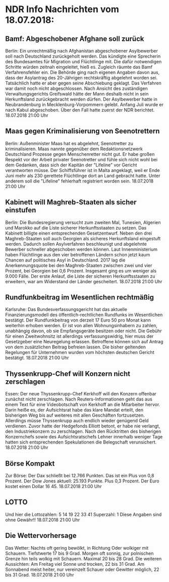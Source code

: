 # NDR Info Nachrichten vom 18.07.2018:


## Bamf: Abgeschobener Afghane soll zurück
Berlin: Ein unrechtmäßig nach Afghanistan abgeschobener Asylbewerber soll nach Deutschland zurückgeholt werden. Das kündigte eine Sprecherin des Bundesamtes für Migration und Flüchtlinge mit. Die dafür notwendigen Schritte würden zeitnah eingeleitet, hieß es. Zugleich räumte das Bamf Verfahrensfehler ein. Die Behörde ging nach eigenen Angaben davon aus, dass der Asylantrag des 20-Jährigen rechtskräftig abgelehnt worden sei. Tatsächlich hatte er aber gegen seine Abschiebung geklagt. Das Verfahren war damit noch nicht abgeschlossen. Nach Ansicht des zuständigen Verwaltungsgerichts Greifswald hätte der Mann deshalb nicht in sein Herkunftsland zurückgebracht werden dürfen. Der Asylbewerber hatte in Neubrandenburg in Mecklenburg-Vorpommern gelebt. Anfang Juli wurde er nach Kabul abgeschoben. Über den Fall hatte zuerst der NDR berichtet. 18.07.2018 21:00 Uhr 

## Maas gegen Kriminalisierung von Seenotrettern
Berlin: Außenminister Maas hat es abgelehnt, Seenotretter zu kriminalisieren. Maas nannte gegenüber dem Redaktionsnetzwerk Deutschland Prozesse gegen Menschenretter nicht gut. Er habe großen Respekt vor der Arbeit privater Seenotretter und fühle sich nicht wohl bei dem Gedanken, dass sich der Kapitän der "Lifeline" vor Gericht verantworten müsse. Der Schiffsführer ist in Malta angeklagt, weil er Ende Juni mehr als 230 gerettete Flüchtlinge dort an Land gebracht hatte. Unter anderem soll die "Lifeline" fehlerhaft registriert worden sein. 18.07.2018 21:00 Uhr 

## Kabinett will Maghreb-Staaten als sicher einstufen
Berlin: Die Bundesregierung versucht zum zweiten Mal, Tunesien, Algerien und Marokko auf die Liste sicherer Herkunftsstaaten zu setzen. Das Kabinett billigte einen entsprechenden Gesetzentwurf. Neben den drei Maghreb-Staaten soll auch Georgien als sicheres Herkunftsland eingestuft werden. Dadurch sollen Asylverfahren beschleunigt und abgelehnte Bewerber schneller abgeschoben werden können. Laut Innenministerium haben Flüchtlinge aus den vier betroffenen Ländern schon jetzt kaum Chancen auf politisches Asyl in Deutschland. 2017 lag die Anerkennungsquote bei den Maghreb-Staaten zwischen zwei und vier Prozent, bei Georgien bei 0,6 Prozent. Insgesamt ging es um weniger als 9.000 Fälle. Der erste Anlauf, die Liste der sicheren Herkunftsstaaten zu erweitern, war am Widerstand der Länder gescheitert. 18.07.2018 21:00 Uhr 

## Rundfunkbeitrag im Wesentlichen rechtmäßig
Karlsruhe: Das Bundesverfassungsgericht hat das aktuelle Finanzierungsmodell des öffentlich-rechtlichen Rundfunks im Wesentlichen bestätigt. Der Rundfunkbeitrag von derzeit 17 Euro 50 pro Monat kann weiterhin erhoben werden. Er ist von allen Wohnungsinhabern zu zahlen, unabhängig davon, ob sie Empfangsgeräte besitzen oder nicht. Die Gebühr für einen Zweitwohnsitz ist allerdings verfassungswidrig, hier muss der Gesetzgeber eine Neuregelung erlassen. Betroffene können sich auf Antrag von dem zusätzlichen Beitrag befreien lassen. Die bisher geltenden Regelungen für Unternehmen wurden vom höchsten deutschen Gericht bestätigt. 18.07.2018 21:00 Uhr 

## Thyssenkrupp-Chef will Konzern nicht zerschlagen
Essen: Der neue Thyssenkrupp-Chef Kerkhoff will den Konzern offenbar zunächst nicht zerschlagen. Nach Reuters-Informationen geht das aus einem Text für eine Videobotschaft von Kerkhoff an die Mitarbeiter hervor. Darin heiße es, der Aufsichtsrat habe das klare Mandat erteilt, den bisherigen Weg bis auf weiteres mit allen Geschäften fortzusetzen. Allerdings müsse Thyssenkrupp auch endlich wieder genügend Geld verdienen. Zuvor hatte der Hedgefonds Elliott betont, er habe nie verlangt, den Industriekonzern zu zerschlagen. Nach den Rücktritten des bisherigen Konzernchefs sowie des Aufsichtsratschefs Lehner innerhalb weniger Tage hatten sich entsprechenden Spekulationen die Belegschaft verunsichert. 18.07.2018 21:00 Uhr 

## Börse Kompakt
Zur Börse: Der Dax schließt bei 12.766 Punkten. Das ist ein Plus von 0,8 Prozent. Der Dow Jones aktuell: 25.193 Punkte. Plus 0,3 Prozent. Der Euro kostet einen Dollar 16 45. 18.07.2018 21:00 Uhr 

## LOTTO
Und hier die Lottozahlen:
5		14		19		22		33		41
Superzahl:		1
Diese Angaben sind ohne Gewähr!! 18.07.2018 21:00 Uhr 

## Die Wettervorhersage
Das Wetter:
Nachts oft gering bewölkt, in Richtung Oder wolkiger mit Schauern. Tiefstwerte 17 bis 9 Grad. Morgen oft sonnig, zur polnischen Grenze hin teils wolkig mit Schauern. Maximal 20 bis 28 Grad. Die weiteren Aussichten: Am Freitag viel Sonne und trocken, 22 bis 31 Grad. Am Sonnabend meist heiter, nur vereinzelt Schauer oder Gewitter möglich, 22 bis 31 Grad. 18.07.2018 21:00 Uhr 
